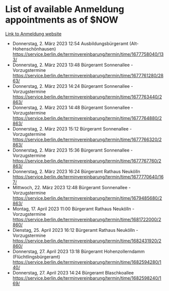 # List of available Anmeldung appointments as of $NOW
[Link to Anmeldung website](https://service.berlin.de/terminvereinbarung/termin/tag.php?termin=1&anliegen[]=120686&dienstleisterlist=122210,122217,327316,122219,327312,122227,327314,122231,327346,122243,327348,122254,122252,329742,122260,329745,122262,329748,122271,327278,122273,327274,122277,327276,330436,122280,327294,122282,327290,122284,327292,122291,327270,122285,327266,122286,327264,122296,327268,150230,329760,122297,327286,122294,327284,122312,329763,122314,329775,122304,327330,122311,327334,122309,327332,317869,122281,327352,122279,329772,122283,122276,327324,122274,327326,122267,329766,122246,327318,122251,327320,122257,327322,122208,327298,122226,327300&herkunft=http%3A%2F%2Fservice.berlin.de%2Fdienstleistung%2F120686%2F)
- Donnerstag, 2. März 2023 12:54 Ausbildungsbürgeramt (Alt- Hohenschönhausen) https://service.berlin.de/terminvereinbarung/termin/time/1677758040/133/
- Donnerstag, 2. März 2023 13:48 Bürgeramt Sonnenallee - Vorzugstermine https://service.berlin.de/terminvereinbarung/termin/time/1677761280/2863/
- Donnerstag, 2. März 2023 14:24 Bürgeramt Sonnenallee - Vorzugstermine https://service.berlin.de/terminvereinbarung/termin/time/1677763440/2863/
- Donnerstag, 2. März 2023 14:48 Bürgeramt Sonnenallee - Vorzugstermine https://service.berlin.de/terminvereinbarung/termin/time/1677764880/2863/
- Donnerstag, 2. März 2023 15:12 Bürgeramt Sonnenallee - Vorzugstermine https://service.berlin.de/terminvereinbarung/termin/time/1677766320/2863/
- Donnerstag, 2. März 2023 15:36 Bürgeramt Sonnenallee - Vorzugstermine https://service.berlin.de/terminvereinbarung/termin/time/1677767760/2863/
- Donnerstag, 2. März 2023 16:24 Bürgeramt Rathaus Neukölln https://service.berlin.de/terminvereinbarung/termin/time/1677770640/167/
- Mittwoch, 22. März 2023 12:48 Bürgeramt Sonnenallee - Vorzugstermine https://service.berlin.de/terminvereinbarung/termin/time/1679485680/2863/
- Montag, 17. April 2023 11:00 Bürgeramt Rathaus Neukölln - Vorzugstermine https://service.berlin.de/terminvereinbarung/termin/time/1681722000/2860/
- Dienstag, 25. April 2023 16:12 Bürgeramt Rathaus Neukölln - Vorzugstermine https://service.berlin.de/terminvereinbarung/termin/time/1682431920/2860/
- Donnerstag, 27. April 2023 13:18 Bürgeramt Hohenzollerndamm (Flüchtlingsbürgeramt) https://service.berlin.de/terminvereinbarung/termin/time/1682594280/140/
- Donnerstag, 27. April 2023 14:24 Bürgeramt Blaschkoallee https://service.berlin.de/terminvereinbarung/termin/time/1682598240/169/
